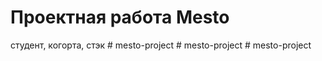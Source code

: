 # Проектная работа Mesto

студент, когорта, стэк
#   m e s t o - p r o j e c t  
 #   m e s t o - p r o j e c t  
 #   m e s t o - p r o j e c t  
 